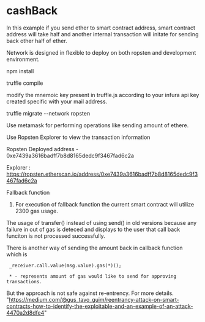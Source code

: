 # cashBack
   In this example if you send ether to smart contract address, smart contract address will take half and another internal transaction will initate for sending back other half of ether. 

Network is designed in flexible to deploy on both ropsten and development environment. 

npm install

truffle compile

modify the mnemoic key present in truffle.js according to your infura api key created specific with your mail address. 

truffle migrate --network ropsten 

Use metamask for performing operations like sending amount of ethere. 

Use Ropsten Explorer to view the transaction information 

Ropsten Deployed address - 0xe7439a3616badff7b8d8165dedc9f3467fad6c2a

Explorer : https://ropsten.etherscan.io/address/0xe7439a3616badff7b8d8165dedc9f3467fad6c2a

Fallback function 

1. For execution of fallback function the current smart contract will utilize 2300 gas usage. 


The usage of transfer() instead of using send()  in old versions because any failure in out of gas is deteced and displays to the user that call back funciton is not processed successfully. 

There is another way of sending the amount back in callback function which is    

     _receiver.call.value(msg.value).gas(*)();

     * - represents amount of gas would like to send for approving transactions. 



But the approach is not safe against re-entrency. For more details. "https://medium.com/@gus_tavo_guim/reentrancy-attack-on-smart-contracts-how-to-identify-the-exploitable-and-an-example-of-an-attack-4470a2d8dfe4"
